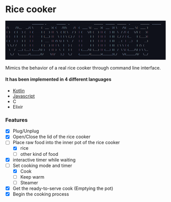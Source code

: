 # Rice cooker

![vilany cooker](./assets/img.png)

Mimics the behavior of a real rice cooker through command line interface.

#### It has been implemented in 4 different languages
- [Kotlin](https://github.com/hei-school/cc-d4-rice-cooker-ci-YumeT023/tree/feature/kotlin)
- [Javascript](https://github.com/hei-school/cc-d4-rice-cooker-ci-YumeT023/tree/feature/javascript)
- C
- Elixir
### Features

- [x] Plug/Unplug
- [x] Open/Close the lid of the rice cooker
- [ ] Place raw food into the inner pot of the rice cooker
  - [x] rice
  - [ ] other kind of food   
- [x] interactive timer while waiting
- [ ] Set cooking mode and timer
  - [x] Cook
  - [ ] Keep warm
  - [ ] Steamer
- [x] Get the ready-to-serve cook (Emptying the pot)
- [x] Begin the cooking process
